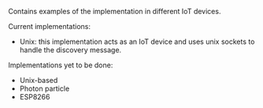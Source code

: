 Contains examples of the implementation in different IoT devices.

Current implementations:
* Unix: this implementation acts as an IoT device and uses unix sockets to handle the discovery message.

Implementations yet to be done:
* Unix-based
* Photon particle
* ESP8266